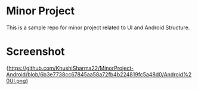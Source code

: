 # Minor Project
This is a sample repo for minor project related to UI and Android Structure.

# Screenshot
{https://github.com/KhushiSharma22/MinorProject-Android/blob/6b3e7738cc67845aa58a72fb4b224819fc5a48d0/Android%20UI.png}
